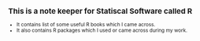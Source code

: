 <font size='1'>
<font family='Gerogia'>
<div style='text-align:Justify'>

  ## This is a note keeper for Statiscal Software called **R**
   - It contains list of some useful R books which I came across.
   - It also contains R packages which I used or came across during my work.
  
</font>
</div>
  
